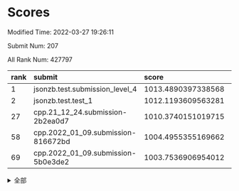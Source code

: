 # Scores

Modified Time: 2022-03-27 19:26:11

Submit Num: 207

All Rank Num: 427797

| rank |               submit               |       score        |       sigma        | pk_num |
| :--- | :--------------------------------- | :----------------- | :----------------- | :----- |
| 1    | jsonzb.test.submission_level_4     | 1013.4890397338568 | 0.8279574872827111 | 8263   |
| 2    | jsonzb.test.test_1                 | 1012.1193609563281 | 0.7761757030149697 | 8267   |
| 27   | cpp.21_12_24.submission-2b2ea0d7   | 1010.3740151019715 | 0.7486866653045554 | 8268   |
| 58   | cpp.2022_01_09.submission-816672bd | 1004.4955355169662 | 0.7116778899148015 | 8265   |
| 69   | cpp.2022_01_09.submission-5b0e3de2 | 1003.7536906954012 | 0.7188086193379664 | 8261   |


<details>
<summary>全部</summary>

| rank |                 submit                 |       score        |       sigma        | pk_num |
| :--- | :------------------------------------- | :----------------- | :----------------- | :----- |
| 1    | jsonzb.test.submission_level_4         | 1013.4890397338568 | 0.8279574872827111 | 8263   |
| 2    | jsonzb.test.test_1                     | 1012.1193609563281 | 0.7761757030149697 | 8267   |
| 3    | gobigger.level_3.submission_level_3_47 | 1011.2883788732975 | 0.7624194076390605 | 8271   |
| 4    | gobigger.level_3.submission_level_3_8  | 1011.1833202714068 | 0.7753477518810746 | 8267   |
| 5    | gobigger.level_3.submission_level_3_2  | 1011.1709967750007 | 0.7578033156774044 | 8265   |
| 6    | gobigger.level_3.submission_level_3_15 | 1011.1637580074167 | 0.7747607319560421 | 8266   |
| 7    | gobigger.level_3.submission_level_3_30 | 1011.0641820229612 | 0.7880121233563493 | 8270   |
| 8    | gobigger.level_3.submission_level_3_19 | 1010.9732519668898 | 0.7741250278252548 | 8263   |
| 9    | gobigger.level_3.submission_level_3_31 | 1010.9626092673973 | 0.7947008177462093 | 8267   |
| 10   | gobigger.level_3.submission_level_3_43 | 1010.9080933854996 | 0.7772822088939813 | 8271   |
| 11   | gobigger.level_3.submission_level_3_21 | 1010.9075826008152 | 0.7582173940613172 | 8267   |
| 12   | gobigger.level_3.submission_level_3_37 | 1010.8463928205132 | 0.7689519602038535 | 8270   |
| 13   | gobigger.level_3.submission_level_3_32 | 1010.7769739986348 | 0.7741165308700096 | 8266   |
| 14   | gobigger.level_3.submission_level_3_26 | 1010.7640378656507 | 0.7657851119178518 | 8269   |
| 15   | gobigger.level_3.submission_level_3_33 | 1010.7342536270339 | 0.7675246200111457 | 8263   |
| 16   | gobigger.level_3.submission_level_3_25 | 1010.6672648726951 | 0.7496762970186391 | 8267   |
| 17   | gobigger.level_3.submission_level_3_9  | 1010.6396228851073 | 0.7749802016343634 | 8265   |
| 18   | gobigger.level_3.submission_level_3_22 | 1010.6115035496172 | 0.7545787883056198 | 8265   |
| 19   | gobigger.level_3.submission_level_3_6  | 1010.6082759009475 | 0.7701205989673722 | 8268   |
| 20   | gobigger.level_3.submission_level_3_4  | 1010.5610701969408 | 0.7476698949945073 | 8265   |
| 21   | gobigger.level_3.submission_level_3_48 | 1010.5381326671547 | 0.7606777899050057 | 8269   |
| 22   | gobigger.level_3.submission_level_3_16 | 1010.5375029232238 | 0.7500172136941488 | 8270   |
| 23   | gobigger.level_3.submission_level_3_11 | 1010.4945754944268 | 0.771101587635422  | 8268   |
| 24   | gobigger.level_3.submission_level_3_38 | 1010.4588928621052 | 0.7621069972667469 | 8267   |
| 25   | gobigger.level_3.submission_level_3_3  | 1010.4518730641421 | 0.7571501863441912 | 8262   |
| 26   | gobigger.level_3.submission_level_3_24 | 1010.4092716933386 | 0.7644643992390983 | 8270   |
| 27   | cpp.21_12_24.submission-2b2ea0d7       | 1010.3740151019715 | 0.7486866653045554 | 8268   |
| 28   | gobigger.level_3.submission_level_3_42 | 1010.322647814918  | 0.7575827838173445 | 8267   |
| 29   | gobigger.level_3.submission_level_3_13 | 1010.2807757817044 | 0.770245411269228  | 8271   |
| 30   | gobigger.level_3.submission_level_3_18 | 1010.2147277244813 | 0.7606670146467508 | 8266   |
| 31   | gobigger.level_3.submission_level_3_49 | 1009.867081496633  | 0.7609673633655378 | 8268   |
| 32   | gobigger.level_3.submission_level_3_36 | 1009.8642389001623 | 0.7540793293222464 | 8269   |
| 33   | gobigger.level_3.submission_level_3_44 | 1009.8234444468304 | 0.7580730752352056 | 8266   |
| 34   | gobigger.level_3.submission_level_3_17 | 1009.8230714340793 | 0.7621392729905394 | 8268   |
| 35   | gobigger.level_3.submission_level_3_10 | 1009.7571176609429 | 0.75243923610727   | 8268   |
| 36   | gobigger.level_3.submission_level_3_1  | 1009.6577947318683 | 0.7692277776172222 | 8265   |
| 37   | gobigger.level_3.submission_level_3_29 | 1009.6110927076305 | 0.7378991174763008 | 8269   |
| 38   | gobigger.level_3.submission_level_3_45 | 1009.5654922755771 | 0.7493607807288022 | 8266   |
| 39   | gobigger.level_3.submission_level_3_41 | 1009.522987655066  | 0.7482022138022728 | 8270   |
| 40   | gobigger.level_3.submission_level_3_39 | 1009.5010219120849 | 0.7558919334108453 | 8265   |
| 41   | gobigger.level_3.submission_level_3_0  | 1009.4517200348307 | 0.7575119515617686 | 8265   |
| 42   | gobigger.level_3.submission_level_3_35 | 1009.39902680641   | 0.731817551315335  | 8263   |
| 43   | gobigger.level_3.submission_level_3_46 | 1009.3313974893055 | 0.7510143937490821 | 8264   |
| 44   | gobigger.level_3.submission_level_3_28 | 1009.2853781735383 | 0.7338775947102334 | 8269   |
| 45   | gobigger.level_3.submission_level_3_40 | 1009.1333909561209 | 0.7389668929230578 | 8267   |
| 46   | gobigger.level_3.submission_level_3_34 | 1009.1269816040761 | 0.7492213362873651 | 8267   |
| 47   | gobigger.level_3.submission_level_3_20 | 1009.1038308650557 | 0.76933936883296   | 8261   |
| 48   | gobigger.level_3.submission_level_3_7  | 1008.9514123437476 | 0.7498632265843392 | 8265   |
| 49   | gobigger.level_3.submission_level_3_5  | 1008.9454878963362 | 0.726349158783482  | 8261   |
| 50   | gobigger.level_3.submission_level_3_27 | 1008.9360435869809 | 0.7603104831942851 | 8266   |
| 51   | gobigger.level_3.submission_level_3_23 | 1008.839803114365  | 0.7377723380883027 | 8273   |
| 52   | gobigger.level_3.submission_level_3_14 | 1008.4859643919947 | 0.7493842528387482 | 8265   |
| 53   | gobigger.level_3.submission_level_3_12 | 1008.1604732635436 | 0.7626738488193715 | 8264   |
| 54   | gobigger.level_1.submission_level_1_2  | 1005.3465434223115 | 0.7194482612917402 | 8274   |
| 55   | gobigger.level_1.submission_level_1_8  | 1004.7975206853602 | 0.7106542259469982 | 8269   |
| 56   | gobigger.level_1.submission_level_1_5  | 1004.691643398078  | 0.713173043499312  | 8268   |
| 57   | gobigger.level_1.submission_level_1_23 | 1004.5622657214944 | 0.7173544429483988 | 8260   |
| 58   | cpp.2022_01_09.submission-816672bd     | 1004.4955355169662 | 0.7116778899148015 | 8265   |
| 59   | gobigger.level_1.submission_level_1_9  | 1004.2585810031061 | 0.7284858371118782 | 8263   |
| 60   | gobigger.level_1.submission_level_1_12 | 1004.2347364903637 | 0.7157493410586445 | 8266   |
| 61   | gobigger.level_1.submission_level_1_15 | 1004.1245598200231 | 0.7152679920775448 | 8267   |
| 62   | gobigger.level_1.submission_level_1_1  | 1004.0419397591586 | 0.7095869111579852 | 8266   |
| 63   | gobigger.level_1.submission_level_1_32 | 1003.9774392416033 | 0.7295583558080586 | 8266   |
| 64   | gobigger.level_1.submission_level_1_13 | 1003.9737609837078 | 0.7217465910369477 | 8268   |
| 65   | gobigger.level_1.submission_level_1_46 | 1003.9483048044991 | 0.7065157895489332 | 8267   |
| 66   | gobigger.level_1.submission_level_1_41 | 1003.8860153936026 | 0.7328645228278805 | 8267   |
| 67   | gobigger.level_1.submission_level_1_49 | 1003.8518542649063 | 0.7365992081813547 | 8266   |
| 68   | gobigger.level_1.submission_level_1_24 | 1003.8001337504735 | 0.7295647777596498 | 8270   |
| 69   | cpp.2022_01_09.submission-5b0e3de2     | 1003.7536906954012 | 0.7188086193379664 | 8261   |
| 70   | gobigger.level_1.submission_level_1_35 | 1003.7225124512796 | 0.7118973982436696 | 8267   |
| 71   | gobigger.level_1.submission_level_1_6  | 1003.6572470051224 | 0.7213733814427751 | 8265   |
| 72   | gobigger.level_1.submission_level_1_38 | 1003.6292080236749 | 0.7166279643467183 | 8268   |
| 73   | gobigger.level_1.submission_level_1_30 | 1003.5970104874756 | 0.725258423558159  | 8264   |
| 74   | gobigger.level_1.submission_level_1_36 | 1003.5939346381623 | 0.7215129402197383 | 8267   |
| 75   | gobigger.level_1.submission_level_1_44 | 1003.5541979935128 | 0.7101156510560005 | 8262   |
| 76   | gobigger.level_1.submission_level_1_22 | 1003.5274617893087 | 0.7175124659183159 | 8266   |
| 77   | gobigger.level_1.submission_level_1_20 | 1003.5250894595432 | 0.7218996193127908 | 8269   |
| 78   | gobigger.level_1.submission_level_1_45 | 1003.4622176396433 | 0.7114795722693293 | 8270   |
| 79   | gobigger.level_1.submission_level_1_39 | 1003.4154311568486 | 0.7158702426613293 | 8264   |
| 80   | gobigger.level_1.submission_level_1_19 | 1003.3254627339513 | 0.7202699546583683 | 8273   |
| 81   | gobigger.level_1.submission_level_1_0  | 1003.3242414443243 | 0.7129630422114391 | 8269   |
| 82   | gobigger.level_1.submission_level_1_7  | 1003.3092268530152 | 0.7178782819385158 | 8272   |
| 83   | gobigger.level_1.submission_level_1_34 | 1003.2910476813421 | 0.7303042615089305 | 8267   |
| 84   | gobigger.level_1.submission_level_1_18 | 1003.2786000295805 | 0.7126652074961298 | 8268   |
| 85   | gobigger.level_1.submission_level_1_21 | 1003.1384393115376 | 0.7186729494416512 | 8261   |
| 86   | gobigger.level_1.submission_level_1_37 | 1003.0864984695736 | 0.7125500759253228 | 8268   |
| 87   | gobigger.level_1.submission_level_1_48 | 1003.0623065608186 | 0.7146405515379775 | 8261   |
| 88   | gobigger.level_1.submission_level_1_40 | 1003.0563257807376 | 0.7267952185873313 | 8267   |
| 89   | gobigger.level_1.submission_level_1_31 | 1003.0436500840324 | 0.71148979214438   | 8266   |
| 90   | gobigger.level_1.submission_level_1_4  | 1003.0424559428459 | 0.7261174681765933 | 8268   |
| 91   | gobigger.level_1.submission_level_1_10 | 1002.9812536201662 | 0.7119272701051617 | 8267   |
| 92   | gobigger.level_1.submission_level_1_33 | 1002.9242955441767 | 0.7191716225854863 | 8264   |
| 93   | gobigger.level_1.submission_level_1_11 | 1002.9127269456975 | 0.7155530240199759 | 8263   |
| 94   | gobigger.level_1.submission_level_1_16 | 1002.7931481128323 | 0.7167224775525946 | 8267   |
| 95   | gobigger.level_1.submission_level_1_27 | 1002.7057160713499 | 0.7113659253118617 | 8267   |
| 96   | gobigger.level_1.submission_level_1_25 | 1002.6880659227884 | 0.7076104227866548 | 8263   |
| 97   | gobigger.level_1.submission_level_1_43 | 1002.6574561535252 | 0.7106844780697709 | 8269   |
| 98   | gobigger.level_1.submission_level_1_17 | 1002.630223387153  | 0.7160751750906028 | 8269   |
| 99   | gobigger.level_1.submission_level_1_26 | 1002.3490388591039 | 0.7178491235340997 | 8268   |
| 100  | gobigger.level_1.submission_level_1_47 | 1002.1843477440439 | 0.7240888957647381 | 8272   |
| 101  | gobigger.level_1.submission_level_1_42 | 1002.1696505611399 | 0.7127569068051689 | 8266   |
| 102  | gobigger.level_1.submission_level_1_3  | 1001.8871055002588 | 0.7068561588066664 | 8264   |
| 103  | gobigger.level_1.submission_level_1_29 | 1001.6190600426912 | 0.7166647393140313 | 8265   |
| 104  | gobigger.level_1.submission_level_1_28 | 1001.5936294560984 | 0.7163002923526921 | 8271   |
| 105  | gobigger.level_1.submission_level_1_14 | 1001.3931419631778 | 0.71820253675077   | 8264   |
| 106  | gobigger.random.submission_random_41   | 997.3867213252757  | 0.7001582603251753 | 8267   |
| 107  | gobigger.random.submission_random_11   | 997.2828031873044  | 0.7140146155786619 | 8267   |
| 108  | gobigger.random.submission_random_19   | 997.190309321115   | 0.7110300154278753 | 8268   |
| 109  | gobigger.random.submission_random_49   | 997.0853584140959  | 0.7044987743182917 | 8274   |
| 110  | gobigger.random.submission_random_16   | 997.0070859559756  | 0.7016371417396283 | 8272   |
| 111  | gobigger.random.submission_random_12   | 996.85717060223    | 0.7165529917407203 | 8263   |
| 112  | gobigger.random.submission_random_30   | 996.8564553334274  | 0.7098635622842397 | 8263   |
| 113  | gobigger.random.submission_random_44   | 996.7035267808117  | 0.7165246259171056 | 8264   |
| 114  | gobigger.random.submission_random_8    | 996.6580842810273  | 0.7017079960453088 | 8266   |
| 115  | gobigger.random.submission_random_26   | 996.6217546392779  | 0.7028150705082427 | 8266   |
| 116  | gobigger.random.submission_random_24   | 996.5780777291347  | 0.7079893504213054 | 8265   |
| 117  | gobigger.random.submission_random_48   | 996.5621476553188  | 0.6994607766873021 | 8262   |
| 118  | gobigger.random.submission_random_27   | 996.5501285529061  | 0.7025045389747986 | 8273   |
| 119  | gobigger.random.submission_random_20   | 996.5443405822014  | 0.7137892408881819 | 8268   |
| 120  | gobigger.random.submission_random_13   | 996.4656354537021  | 0.7095939865259631 | 8264   |
| 121  | gobigger.random.submission_random_36   | 996.445396933598   | 0.722972741829129  | 8263   |
| 122  | gobigger.random.submission_random_39   | 996.4433724522718  | 0.7061367635288353 | 8270   |
| 123  | gobigger.random.submission_random_17   | 996.4133616344807  | 0.7158843681457604 | 8268   |
| 124  | gobigger.random.submission_random_18   | 996.3759970763044  | 0.7139566754287165 | 8263   |
| 125  | gobigger.random.submission_random_21   | 996.3285874327273  | 0.712860060256425  | 8265   |
| 126  | gobigger.random.submission_random_5    | 996.2181271836513  | 0.7235409029084147 | 8268   |
| 127  | gobigger.random.submission_random_7    | 996.2131253247704  | 0.7059821000532133 | 8273   |
| 128  | gobigger.random.submission_random_9    | 996.1403847226206  | 0.7075161634654981 | 8263   |
| 129  | gobigger.random.submission_random_2    | 996.0883177420848  | 0.7052623116150412 | 8268   |
| 130  | gobigger.random.submission_random_31   | 996.0703354851323  | 0.7141496712460825 | 8268   |
| 131  | gobigger.random.submission_random_6    | 996.0652591327032  | 0.7155463778455436 | 8263   |
| 132  | gobigger.random.submission_random_34   | 996.0050409907648  | 0.713367569589465  | 8264   |
| 133  | gobigger.random.submission_random_35   | 995.932284635017   | 0.7106602792431074 | 8267   |
| 134  | gobigger.random.submission_random_4    | 995.9057134432961  | 0.7052573366209067 | 8271   |
| 135  | gobigger.random.submission_random_0    | 995.8656303875372  | 0.7214959553236462 | 8264   |
| 136  | gobigger.random.submission_random_32   | 995.8545363248547  | 0.7064961774872226 | 8267   |
| 137  | gobigger.random.submission_random_45   | 995.8295424238268  | 0.714076610915455  | 8264   |
| 138  | gobigger.random.submission_random_43   | 995.7584714207607  | 0.7185147280205015 | 8269   |
| 139  | gobigger.random.submission_random_47   | 995.6893225352998  | 0.700813144219247  | 8264   |
| 140  | gobigger.random.submission_random_46   | 995.5821098442738  | 0.7210216518632622 | 8267   |
| 141  | gobigger.random.submission_random_33   | 995.5099361709052  | 0.714642976980062  | 8264   |
| 142  | gobigger.random.submission_random_38   | 995.5073054640084  | 0.7105110948241266 | 8265   |
| 143  | gobigger.random.submission_random_14   | 995.4821834207664  | 0.7089906988259359 | 8265   |
| 144  | gobigger.random.submission_random_10   | 995.3899700190093  | 0.7130189196539919 | 8269   |
| 145  | gobigger.random.submission_random_15   | 995.3644342389873  | 0.7110339837320517 | 8264   |
| 146  | gobigger.random.submission_random_40   | 995.3481868298917  | 0.7255121300144952 | 8270   |
| 147  | gobigger.random.submission_random_42   | 995.3107564680153  | 0.7253231139930514 | 8268   |
| 148  | gobigger.random.submission_random_37   | 995.2943407252573  | 0.7043221299154223 | 8269   |
| 149  | gobigger.random.submission_random_28   | 995.2297456578888  | 0.7176870634755401 | 8273   |
| 150  | gobigger.random.submission_random_29   | 994.9266718016639  | 0.7122432677182383 | 8270   |
| 151  | gobigger.random.submission_random_23   | 994.9194205905188  | 0.7134094676073256 | 8264   |
| 152  | gobigger.random.submission_random_1    | 994.8828291338381  | 0.7185742069220233 | 8262   |
| 153  | gobigger.random.submission_random_25   | 994.7426858477108  | 0.7212022063502647 | 8267   |
| 154  | gobigger.random.submission_random_3    | 994.384927898481   | 0.7217669974569834 | 8264   |
| 155  | gobigger.level_2.submission_level_2_21 | 994.1076249120017  | 0.7263464517569045 | 8268   |
| 156  | gobigger.random.submission_random_22   | 993.9682682943671  | 0.7097091071670628 | 8272   |
| 157  | gobigger.level_2.submission_level_2_27 | 993.9105728973867  | 0.7202748003070633 | 8266   |
| 158  | gobigger.level_2.submission_level_2_32 | 993.365959204098   | 0.7229118460031322 | 8264   |
| 159  | gobigger.level_2.submission_level_2_48 | 993.3632921244159  | 0.7389762571830292 | 8268   |
| 160  | gobigger.level_2.submission_level_2_43 | 993.3118919892389  | 0.7454144390795474 | 8268   |
| 161  | gobigger.level_2.submission_level_2_8  | 993.1907714196274  | 0.7517359257782216 | 8267   |
| 162  | gobigger.level_2.submission_level_2_17 | 993.1650097023265  | 0.7211031494163469 | 8268   |
| 163  | gobigger.level_2.submission_level_2_29 | 993.160264739668   | 0.7174017534103379 | 8266   |
| 164  | gobigger.level_2.submission_level_2_9  | 993.1598431550024  | 0.7300095078453219 | 8268   |
| 165  | gobigger.level_2.submission_level_2_19 | 993.1219793860952  | 0.7355721893913282 | 8266   |
| 166  | gobigger.level_2.submission_level_2_46 | 992.9982051308104  | 0.7290140153024561 | 8269   |
| 167  | gobigger.level_2.submission_level_2_18 | 992.9826096848705  | 0.7291575888052845 | 8268   |
| 168  | gobigger.level_2.submission_level_2_25 | 992.8601520523666  | 0.7337114004466914 | 8274   |
| 169  | gobigger.level_2.submission_level_2_28 | 992.6926627160291  | 0.737061969592313  | 8268   |
| 170  | gobigger.level_2.submission_level_2_45 | 992.6462048058252  | 0.744015497323824  | 8269   |
| 171  | gobigger.level_2.submission_level_2_30 | 992.4972477473085  | 0.7352520466698717 | 8267   |
| 172  | gobigger.level_2.submission_level_2_36 | 992.4591928729353  | 0.7537860520069403 | 8272   |
| 173  | gobigger.level_2.submission_level_2_24 | 992.4418306502248  | 0.7483047941754292 | 8270   |
| 174  | gobigger.level_2.submission_level_2_12 | 992.3618251076904  | 0.7534467994665011 | 8269   |
| 175  | gobigger.level_2.submission_level_2_13 | 992.3430856072459  | 0.7364324926656722 | 8261   |
| 176  | gobigger.level_2.submission_level_2_38 | 992.3264842865832  | 0.7419513860121252 | 8260   |
| 177  | gobigger.level_2.submission_level_2_44 | 992.3229039904154  | 0.7391196391388923 | 8267   |
| 178  | gobigger.level_2.submission_level_2_10 | 992.3061008943097  | 0.7453681997376428 | 8268   |
| 179  | gobigger.level_2.submission_level_2_2  | 992.2491806616719  | 0.7494164104948058 | 8269   |
| 180  | gobigger.level_2.submission_level_2_6  | 992.1842053135165  | 0.7385650462684914 | 8261   |
| 181  | gobigger.level_2.submission_level_2_5  | 992.1117073172873  | 0.7454425459312147 | 8267   |
| 182  | gobigger.level_2.submission_level_2_20 | 992.1077537397119  | 0.7584502290840459 | 8265   |
| 183  | gobigger.level_2.submission_level_2_35 | 992.0421747027158  | 0.7472994692557685 | 8262   |
| 184  | gobigger.level_2.submission_level_2_7  | 992.0025711870029  | 0.7651989975888455 | 8270   |
| 185  | gobigger.level_2.submission_level_2_42 | 991.8551726276454  | 0.7491853980207026 | 8267   |
| 186  | gobigger.level_2.submission_level_2_41 | 991.8205041510054  | 0.7467842688517521 | 8263   |
| 187  | gobigger.level_2.submission_level_2_11 | 991.7470012720727  | 0.7513204251568204 | 8261   |
| 188  | gobigger.level_2.submission_level_2_3  | 991.6648428234347  | 0.7554192848022563 | 8267   |
| 189  | gobigger.level_2.submission_level_2_16 | 991.6231748120919  | 0.7321192449819668 | 8268   |
| 190  | gobigger.level_2.submission_level_2_0  | 991.5615907308501  | 0.7399700156387291 | 8270   |
| 191  | gobigger.level_2.submission_level_2_22 | 991.5401250601539  | 0.7444791998255577 | 8264   |
| 192  | gobigger.level_2.submission_level_2_15 | 991.5075050178506  | 0.733621565953402  | 8266   |
| 193  | gobigger.level_2.submission_level_2_23 | 991.3604383088928  | 0.7442728764290033 | 8267   |
| 194  | gobigger.level_2.submission_level_2_37 | 991.3431569839729  | 0.7522986467734185 | 8268   |
| 195  | gobigger.level_2.submission_level_2_14 | 991.3291123913111  | 0.738940059326973  | 8267   |
| 196  | gobigger.level_2.submission_level_2_1  | 991.3137759150121  | 0.7652032567025162 | 8264   |
| 197  | gobigger.level_2.submission_level_2_33 | 991.1829974146452  | 0.7400772980145855 | 8267   |
| 198  | gobigger.level_2.submission_level_2_47 | 991.1719975359637  | 0.7389013163392162 | 8262   |
| 199  | gobigger.level_2.submission_level_2_26 | 991.1558972119245  | 0.7600047144070049 | 8268   |
| 200  | gobigger.level_2.submission_level_2_39 | 990.9779708055793  | 0.7581554608537726 | 8260   |
| 201  | gobigger.level_2.submission_level_2_40 | 990.9344816587146  | 0.7648844134550747 | 8266   |
| 202  | gobigger.level_2.submission_level_2_49 | 990.8886415771645  | 0.7587214110620039 | 8264   |
| 203  | gobigger.level_2.submission_level_2_31 | 990.6787680936905  | 0.7610953907002673 | 8266   |
| 204  | gobigger.level_2.submission_level_2_34 | 990.4334316049584  | 0.7533419297249736 | 8268   |
| 205  | gobigger.level_2.submission_level_2_4  | 990.3855113519463  | 0.7671121148687852 | 8265   |
| 206  | gobigger.none.submission_none_0        | 976.6404877578772  | 1.4026872165128652 | 8264   |
| 207  | gobigger.none.submission_none_1        | 975.9055795616471  | 1.5206151597025388 | 8266   |

</details>